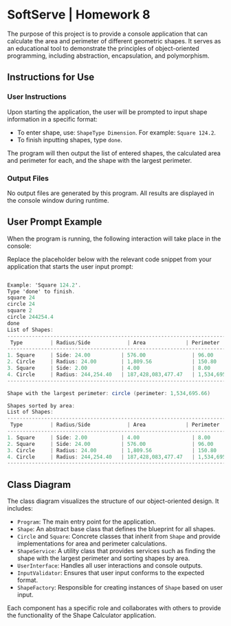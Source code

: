 # SoftServe | Homework 8   

The purpose of this project is to provide a console application that can calculate the area and perimeter of different geometric shapes. It serves as an educational tool to demonstrate the principles of object-oriented programming, including abstraction, encapsulation, and polymorphism.

## Instructions for Use

### User Instructions
Upon starting the application, the user will be prompted to input shape information in a specific format:
- To enter shape, use: `ShapeType Dimension`. For example: `Square 124.2`.
- To finish inputting shapes, type `done`.

The program will then output the list of entered shapes, the calculated area and perimeter for each, and the shape with the largest perimeter.

### Output Files
No output files are generated by this program. All results are displayed in the console window during runtime.

## User Prompt Example
When the program is running, the following interaction will take place in the console:


Replace the placeholder below with the relevant code snippet from your application that starts the user input prompt:

```csharp

Example: 'Square 124.2'.
Type 'done' to finish.
square 24
circle 24
square 2
circle 244254.4
done
List of Shapes:
---------------------------------------------------------------------------------------------------
 Type         | Radius/Side            | Area             | Perimeter
---------------------------------------------------------------------------------------------------
1. Square     | Side: 24.00          | 576.00               | 96.00
2. Circle     | Radius: 24.00        | 1,809.56             | 150.80
3. Square     | Side: 2.00           | 4.00                 | 8.00
4. Circle     | Radius: 244,254.40   | 187,428,083,477.47   | 1,534,695.66
---------------------------------------------------------------------------------------------------

Shape with the largest perimeter: circle (perimeter: 1,534,695.66)

Shapes sorted by area:
List of Shapes:
---------------------------------------------------------------------------------------------------
 Type         | Radius/Side            | Area             | Perimeter
---------------------------------------------------------------------------------------------------
1. Square     | Side: 2.00           | 4.00                 | 8.00
2. Square     | Side: 24.00          | 576.00               | 96.00
3. Circle     | Radius: 24.00        | 1,809.56             | 150.80
4. Circle     | Radius: 244,254.40   | 187,428,083,477.47   | 1,534,695.66
---------------------------------------------------------------------------------------------------

```

## Class Diagram 


The class diagram visualizes the structure of our object-oriented design. It includes:
- `Program`: The main entry point for the application.
- `Shape`: An abstract base class that defines the blueprint for all shapes.
- `Circle` and `Square`: Concrete classes that inherit from `Shape` and provide implementations for area and perimeter calculations.
- `ShapeService`: A utility class that provides services such as finding the shape with the largest perimeter and sorting shapes by area.
- `UserInterface`: Handles all user interactions and console outputs.
- `InputValidator`: Ensures that user input conforms to the expected format.
- `ShapeFactory`: Responsible for creating instances of `Shape` based on user input.

Each component has a specific role and collaborates with others to provide the functionality of the Shape Calculator application.
